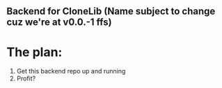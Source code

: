 ## Backend for CloneLib (Name subject to change cuz we're at v0.0.-1 ffs)
# The plan:
1) Get this backend repo up and running
2) Profit?